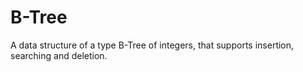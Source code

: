 # B-Tree
A data structure of a type B-Tree of integers,
that supports insertion, searching and deletion.
